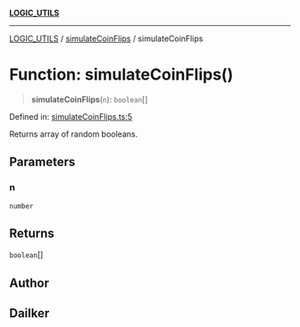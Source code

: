 [**LOGIC_UTILS**](../../README.md)

***

[LOGIC_UTILS](../../README.md) / [simulateCoinFlips](../README.md) / simulateCoinFlips

# Function: simulateCoinFlips()

> **simulateCoinFlips**(`n`): `boolean`[]

Defined in: [simulateCoinFlips.ts:5](https://github.com/dailker/everyutil/blob/e265d7544f4e799da268d038a0a464c889a18367/src/logic/simulateCoinFlips.ts#L5)

Returns array of random booleans.

## Parameters

### n

`number`

## Returns

`boolean`[]

## Author

## Dailker
